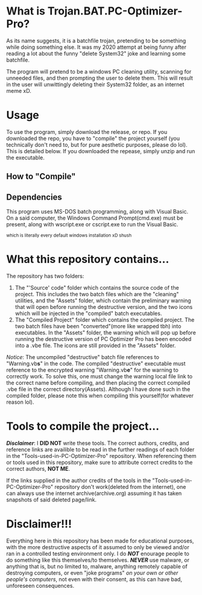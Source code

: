 # What is Trojan.BAT.PC-Optimizer-Pro?
As its name suggests, it is a batchfile trojan, pretending to be something while doing something else. It was my 2020 attempt at being funny after reading a lot about the funny "delete System32" joke and learning some batchfile.

The program will pretend to be a windows PC cleaning utility, scanning for unneeded files, and then prompting the user to delete them. This will result in the user will unwittingly deleting their System32 folder, as an internet meme xD.
  
# Usage
To use the program, simply download the release, or repo. If you downloaded the repo, you have to "compile" the project yourself (you technically don't need to, but for pure aesthetic purposes, please do lol). This is detailed below. If you downloaded the repease, simply unzip and run the executable. 
## How to "Compile"

## Dependencies
This program uses MS-DOS batch programming, along with Visual Basic. On a said computer, the Windows Command Prompt(cmd.exe) must be present, along with wscript.exe or cscript.exe to run the Visual Basic.

<sub>which is literally every default windows installation xD shush<sub>
# What this repository contains...
The repository has two folders:
  1) The "'Source' code" folder which contains the source code of the project. This includes the two batch files which are the "cleaning" utilities, and the "Assets" folder, which contain the preliminary warning that will open before running the destructive version, and the two icons which will be injected in the "compiled" batch executables.
  2) The "Compiled Project" folder which contains the compiled project. The two batch files have been "converted"(more like wrapped tbh) into executables. In the "Assets" folder, the warning which will pop up before running the destructive version of PC Optimizer Pro has been encoded into a .vbe file. The icons are still provided in the "Assets" folder. 
  
*Notice*: The uncompiled "destructive" batch file references to "Warning.vb**s**" in the code. The compiled "destructive" executable must reference to the encrypted warning "Warning.vb**e**" for the warning to correctly work. To solve this, one must change the warning local file link to the correct name before compiling, and then placing the correct compiled .vbe file in the correct directory(Assets). Although I have done such in the compiled folder, please note this when compiling this yourself(for whatever reason lol).

# Tools to compile the project...
***Disclaimer***: I **DID NOT** write these tools. The correct authors, credits, and reference links are availible to be read in the further readings of each folder in the "Tools-used-in-PC-Optimizer-Pro" repository. When referencing them or tools used in this repository, make sure to attribute correct credits to the correct authors, **NOT ME**.

If the links supplied in the author credits of the tools in the "Tools-used-in-PC-Optimizer-Pro" repository don't work(deleted from the internet), one can always use the internet archive(archive.org) assuming it has taken snapshots of said deleted page/link.



# Disclaimer!!!
Everything here in this repository has been made for educational purposes, with the more destructive aspects of it assumed to only be viewed and/or ran in a controlled testing environment only. I do ***NOT*** enourage people to do something like this themselves/to themselves. ***NEVER*** use malware, or anything that is, but no limited to, malware, anything remotely capable of destroying computers, or even "joke programs" *on your own or other people's computers*, not even with their consent, as this can have bad, unforeseen consequences.

